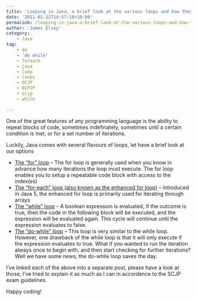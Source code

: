 ```yaml
---
title: 'Looping in Java, a brief look at the various loops and how they can be applied'
date: '2011-01-22T14:57:18+10:00'
permalink: /looping-in-java-a-brief-look-at-the-various-loops-and-how-they-can-be-applied
author: 'James Elsey'
category:
    - Java
tag:
    - do
    - 'do while'
    - foreach
    - java
    - loop
    - loops
    - OCJP
    - OCPJP
    - scjp
    - while

---
```

One of the great features of any programming language is the ability to repeat blocks of code, sometimes indefinately, sometimes until a certain condition is met, or for a set number of iterations.

Luckily, Java comes with several flavours of loops, let have a brief look at our options

- [The “for” loop](/playing-with-the-for-loop-in-java) – The for loop is generally used when you know in advance how many iterations the loop must execute. The for loop enables you to setup a repeatable code block with access to the index(es)
- [The “for-each” loop (also known as the enhanced for loop)](/java-the-for-each-loop-perfect-for-fondling-collections-and-arrays) – Introduced in Java 5, the enhanced for loop is primarily used for iterating through arrays
- [The “while” loop](/using-while-loops-for-when-you-dont-know-how-long-the-piece-of-string-is) – A boolean expression is evaluated, if the outcome is true, then the code in the following block will be executed, and the expression will be evaluated again. This cycle will continue until the expression evaluates to false.
- [The “do-while” loop](/the-do-while-loop-always-executes-at-least-once) – This loop is very similar to the while loop. However, one drawback of the while loop is that it will only execute if the expression evaluates to true. What if you wanted to run the iteration always once to begin with, and then start checking for further iterations? Well we have some news, the do-while loop saves the day.

I’ve linked each of the above into a separate post, please have a look at those, I’ve tried to explain it as much as I can in accordance to the SCJP exam guidelines.

Happy coding!